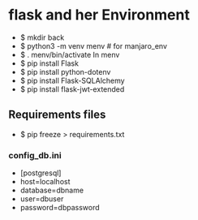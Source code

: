 

# flask and her Environment
 * $ mkdir back
 * $ python3 -m venv menv # for manjaro_env
 * $ . menv/bin/activate
In menv
 * $ pip install Flask
 * $ pip install python-dotenv
 * $ pip install Flask-SQLAlchemy
 * $ pip install flask-jwt-extended

## Requirements files
 * $ pip freeze > requirements.txt



### config_db.ini
   * [postgresql]
   * host=localhost
   * database=dbname
   * user=dbuser
   * password=dbpassword
